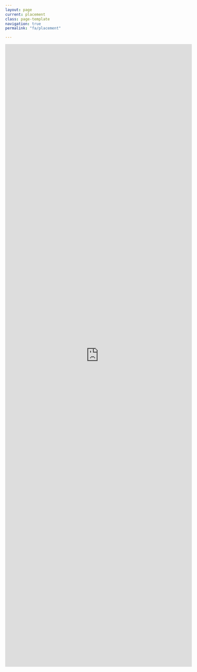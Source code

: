 ```yaml
---
layout: page
current: placement
class: page-template
navigation: true
permalink: "fa/placement"

---
```


<iframe src='https://docs.google.com/forms/d/e/1FAIpQLScp3Q4YS7C8lrKPx7Z8U7s-y9egnkMdoGqtOZWBdXo7n3PlgQ/viewform?embedded=true' height='2000px' width='600px' frameborder='0' marginheight='0' marginwidth='0'>Loading...</iframe>